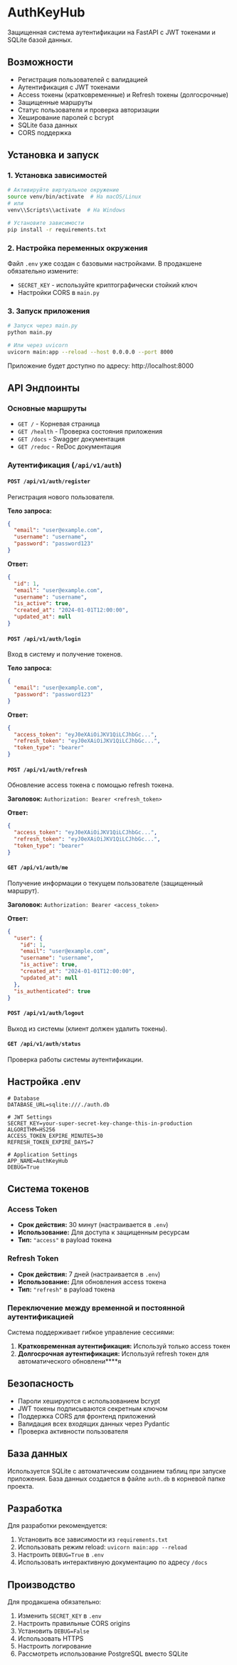 # AuthKeyHub

Защищенная система аутентификации на FastAPI с JWT токенами и SQLite базой данных.

## Возможности

- Регистрация пользователей с валидацией
- Аутентификация с JWT токенами
- Access токены (кратковременные) и Refresh токены (долгосрочные)
- Защищенные маршруты
- Статус пользователя и проверка авторизации
- Хеширование паролей с bcrypt
- SQLite база данных
- CORS поддержка

## Установка и запуск

### 1. Установка зависимостей

```bash
# Активируйте виртуальное окружение
source venv/bin/activate  # На macOS/Linux
# или
venv\\Scripts\\activate  # На Windows

# Установите зависимости
pip install -r requirements.txt
```

### 2. Настройка переменных окружения

Файл `.env` уже создан с базовыми настройками. В продакшене обязательно измените:
- `SECRET_KEY` - используйте криптографически стойкий ключ
- Настройки CORS в `main.py`

### 3. Запуск приложения

```bash
# Запуск через main.py
python main.py

# Или через uvicorn
uvicorn main:app --reload --host 0.0.0.0 --port 8000
```

Приложение будет доступно по адресу: http://localhost:8000

## API Эндпоинты

### Основные маршруты
- `GET /` - Корневая страница
- `GET /health` - Проверка состояния приложения
- `GET /docs` - Swagger документация
- `GET /redoc` - ReDoc документация

### Аутентификация (`/api/v1/auth`)

#### `POST /api/v1/auth/register`
Регистрация нового пользователя.

**Тело запроса:**
```json
{
  "email": "user@example.com",
  "username": "username",
  "password": "password123"
}
```

**Ответ:**
```json
{
  "id": 1,
  "email": "user@example.com",
  "username": "username",
  "is_active": true,
  "created_at": "2024-01-01T12:00:00",
  "updated_at": null
}
```

#### `POST /api/v1/auth/login`
Вход в систему и получение токенов.

**Тело запроса:**
```json
{
  "email": "user@example.com",
  "password": "password123"
}
```

**Ответ:**
```json
{
  "access_token": "eyJ0eXAiOiJKV1QiLCJhbGc...",
  "refresh_token": "eyJ0eXAiOiJKV1QiLCJhbGc...",
  "token_type": "bearer"
}
```

#### `POST /api/v1/auth/refresh`
Обновление access токена с помощью refresh токена.

**Заголовок:** `Authorization: Bearer <refresh_token>`

**Ответ:**
```json
{
  "access_token": "eyJ0eXAiOiJKV1QiLCJhbGc...",
  "refresh_token": "eyJ0eXAiOiJKV1QiLCJhbGc...",
  "token_type": "bearer"
}
```

#### `GET /api/v1/auth/me`
Получение информации о текущем пользователе (защищенный маршрут).

**Заголовок:** `Authorization: Bearer <access_token>`

**Ответ:**
```json
{
  "user": {
    "id": 1,
    "email": "user@example.com",
    "username": "username",
    "is_active": true,
    "created_at": "2024-01-01T12:00:00",
    "updated_at": null
  },
  "is_authenticated": true
}
```

#### `POST /api/v1/auth/logout`
Выход из системы (клиент должен удалить токены).

#### `GET /api/v1/auth/status`
Проверка работы системы аутентификации.

## Настройка .env

```
# Database
DATABASE_URL=sqlite:///./auth.db

# JWT Settings
SECRET_KEY=your-super-secret-key-change-this-in-production
ALGORITHM=HS256
ACCESS_TOKEN_EXPIRE_MINUTES=30
REFRESH_TOKEN_EXPIRE_DAYS=7

# Application Settings
APP_NAME=AuthKeyHub
DEBUG=True
```


## Система токенов

### Access Token
- **Срок действия:** 30 минут (настраивается в `.env`)
- **Использование:** Для доступа к защищенным ресурсам
- **Тип:** `"access"` в payload токена

### Refresh Token
- **Срок действия:** 7 дней (настраивается в `.env`)
- **Использование:** Для обновления access токена
- **Тип:** `"refresh"` в payload токена

### Переключение между временной и постоянной аутентификацией
Система поддерживает гибкое управление сессиями:
1. **Кратковременная аутентификация:** Используй только access токен
2. **Долгосрочная аутентификация:** Используй refresh токен для автоматического обновлени****я

## Безопасность

- Пароли хешируются с использованием bcrypt
- JWT токены подписываются секретным ключом
- Поддержка CORS для фронтенд приложений
- Валидация всех входящих данных через Pydantic
- Проверка активности пользователя

## База данных

Используется SQLite с автоматическим созданием таблиц при запуске приложения. База данных создается в файле `auth.db` в корневой папке проекта.

## Разработка

Для разработки рекомендуется:
1. Установить все зависимости из `requirements.txt`
2. Использовать режим reload: `uvicorn main:app --reload`
3. Настроить `DEBUG=True` в `.env`
4. Использовать интерактивную документацию по адресу `/docs`

## Производство

Для продакшена обязательно:
1. Изменить `SECRET_KEY` в `.env`
2. Настроить правильные CORS origins
3. Установить `DEBUG=False`
4. Использовать HTTPS
5. Настроить логирование
6. Рассмотреть использование PostgreSQL вместо SQLite